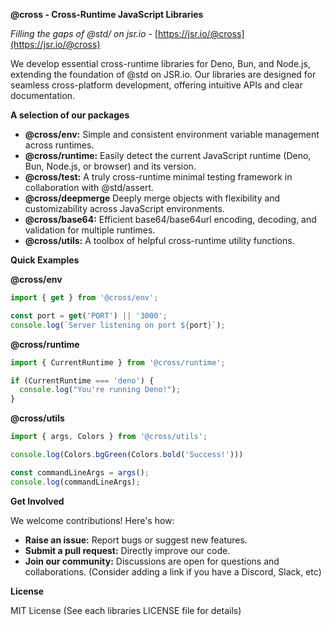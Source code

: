 **@cross - Cross-Runtime JavaScript Libraries**

*Filling the gaps of @std/ on jsr.io* - [https://jsr.io/@cross](https://jsr.io/@cross)

We develop essential cross-runtime libraries for Deno, Bun, and Node.js, extending the foundation of @std on JSR.io.  Our libraries are designed for seamless cross-platform development, offering intuitive APIs and clear documentation.

**A selection of our packages**

* **@cross/env:** Simple and consistent environment variable management across runtimes.
* **@cross/runtime:** Easily detect the current JavaScript runtime (Deno, Bun, Node.js, or browser) and its version.
* **@cross/test:** A truly cross-runtime minimal testing framework in collaboration with @std/assert.
* **@cross/deepmerge** Deeply merge objects with flexibility and customizability across JavaScript environments.
* **@cross/base64:** Efficient base64/base64url encoding, decoding, and validation for multiple runtimes.
* **@cross/utils:** A toolbox of helpful cross-runtime utility functions.

**Quick Examples**

**@cross/env**

```typescript
import { get } from '@cross/env';

const port = get('PORT') || '3000';
console.log(`Server listening on port ${port}`);
```

**@cross/runtime**

```typescript
import { CurrentRuntime } from '@cross/runtime';

if (CurrentRuntime === 'deno') {
  console.log("You're running Deno!");
}
```

**@cross/utils**

```typescript
import { args, Colors } from '@cross/utils';

console.log(Colors.bgGreen(Colors.bold('Success!')))

const commandLineArgs = args();
console.log(commandLineArgs);
```

**Get Involved**

We welcome contributions! Here's how:

* **Raise an issue:** Report bugs or suggest new features.
* **Submit a pull request:**  Directly improve our code.
* **Join our community:**  Discussions are open for questions and collaborations. (Consider adding a link if you have a Discord, Slack, etc)

**License**

MIT License (See each libraries LICENSE file for details)

